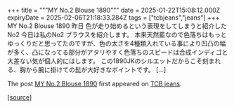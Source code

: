 +++
title = """MY No.2 Blouse 1890"""
date = 2025-01-22T15:08:12.000Z
expiryDate = 2025-02-06T21:18:33.284Z
tags = ["tcbjeans","jeans"]
+++
MY No.2 Blouse 1890 昨日 色が走り始めるという表現をしてしまうと紹介したNo2 今日は私のNo2 ブラウスを紹介します。 本来天然藍なので色落ちはもっとゆっくりだと思ってたのですが、色の太さを4種類入れている事により凹凸の幅が多く、凸になってる部分がアタリやすく色落ちのスピードは合成インディゴと大差ない気が個人的にはします。 この1890JKのシルエットだからこそ刻まれる、胸から腕に掛けての髭が大好きなポイントです。 \[…\]

The post [MY No.2 Blouse 1890](http://tcbjeans.com/2025/01/23/50921) first appeared on [TCB jeans](http://tcbjeans.com).

[[source]](http://tcbjeans.com/2025/01/23/50921)
